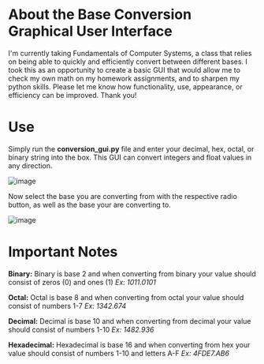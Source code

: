 # About the Base Conversion Graphical User Interface

I'm currently taking Fundamentals of Computer Systems, a class that relies on being able to quickly and efficiently convert between different bases. I took this as an opportunity to create a basic GUI that would allow me to check my own math on my homework assignments, and to sharpen my python skills. Please let me know how functionality, use, appearance, or efficiency can be improved. Thank you!

# Use

Simply run the **conversion_gui.py** file and enter your decimal, hex, octal, or binary string into the box. This GUI can convert integers and float values in any direction.

![image](https://github.com/alexmeert/Base-Conversion/assets/115733315/05188f4f-3d62-48c7-8b36-bb9aebd9d968)

Now select the base you are converting from with the respective radio button, as well as the base your are converting to.

![image](https://github.com/alexmeert/Base-Conversion/assets/115733315/69315d15-5c42-4a81-80a1-63a65e8121af)

# Important Notes

**Binary:** Binary is base 2 and when converting from binary your value should consist of zeros (0) and ones (1)
*Ex: 1011.0101*

**Octal:** Octal is base 8 and when converting from octal your value should consist of numbers 1-7
*Ex: 1342.674*

**Decimal:** Decimal is base 10 and when converting from decimal your value should consist of numbers 1-10
*Ex: 1482.936*

**Hexadecimal:** Hexadecimal is base 16 and when converting from hex your value should consist of numbers 1-10 and letters A-F
*Ex: 4FDE7.AB6*
